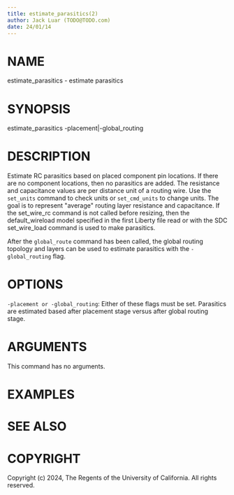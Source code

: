 ```yaml
---
title: estimate_parasitics(2)
author: Jack Luar (TODO@TODO.com)
date: 24/01/14
---
```


# NAME

estimate_parasitics - estimate parasitics

# SYNOPSIS

estimate_parasitics
    -placement|-global_routing


# DESCRIPTION

Estimate RC parasitics based on placed component pin locations. If there are
no component locations, then no parasitics are added. The resistance and capacitance
values are per distance unit of a routing wire. Use the `set_units` command to check
units or `set_cmd_units` to change units. The goal is to represent "average"
routing layer resistance and capacitance. If the set_wire_rc command is not
called before resizing, then the default_wireload model specified in the first
Liberty file read or with the SDC set_wire_load command is used to make parasitics.

After the `global_route` command has been called, the global routing topology
and layers can be used to estimate parasitics  with the `-global_routing`
flag.

# OPTIONS

`-placement or -global_routing`:  Either of these flags must be set. Parasitics are estimated based after placement stage versus after global routing stage.

# ARGUMENTS

This command has no arguments.

# EXAMPLES

# SEE ALSO

# COPYRIGHT

Copyright (c) 2024, The Regents of the University of California. All rights reserved.

